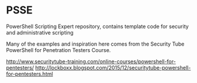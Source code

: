 # PSSE

PowerShell Scripting Expert repository, contains template code for security and administrative scripting

Many of the examples and inspiration here comes from the Security Tube PowerShell for Penetration Testers Course.

http://www.securitytube-training.com/online-courses/powershell-for-pentesters/
http://lockboxx.blogspot.com/2015/12/securitytube-powershell-for-pentesters.html
